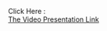 Click Here : <br>
[The Video Presentation Link](https://drive.google.com/file/d/1czJG939X7FBSimC4RWIwrdTFH5Lsa2FA/view?usp=sharing)
